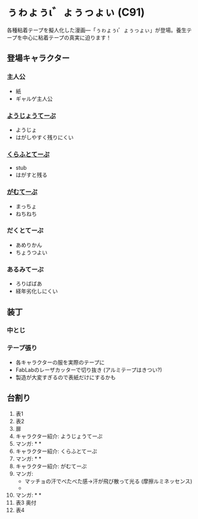 # ぅゎょぅι゛ょぅっょぃ (C91)

各種粘着テープを擬人化した漫画―「ぅゎょぅι゛ょぅっょぃ」が登場。養生テープを中心に粘着テープの真実に迫ります！

## 登場キャラクター

### 主人公

* 紙
* ギャルゲ主人公

### [ようじょうてーぷ](Characters/youjyou.md)

* ようじょ
* はがしやすく残りにくい

### [くらふとてーぷ](Characters/craft.md)

* stub
* はがすと残る

### [がむてーぷ](Characters/gum.md)

* まっちょ
* ねちねち

### だくとてーぷ

* あめりかん
* ちょうつよい

### あるみてーぷ

* ろりばばあ
* 経年劣化しにくい

## 装丁

### 中とじ

### テープ張り

* 各キャラクターの服を実際のテープに
* FabLabのレーザカッターで切り抜き (アルミテープはきつい?)
* 製造が大変すぎるので表紙だけにするかも

## 台割り
1. 表1
2. 表2
3. 扉
4. キャラクター紹介: ようじょうてーぷ
5. マンガ: 
    * 
    * 
6. キャラクター紹介: くらふとてーぷ
7. マンガ: 
    * 
    * 
8. キャラクター紹介: がむてーぷ
9. マンガ: 
    * マッチョの汗でべたべた感→汗が飛び散って光る (摩擦ルミネッセンス)
    * 
10. マンガ: 
    * 
    * 
11. 表3 奥付
12. 表4
